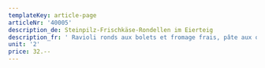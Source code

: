 ```yaml
---
templateKey: article-page
articleNr: '40005'
description_de: Steinpilz-Frischkäse-Rondellen im Eierteig
description_fr: ' Ravioli ronds aux bolets et fromage frais, pâte aux oeufs'
unit: '2'
price: 32.--
---
```


